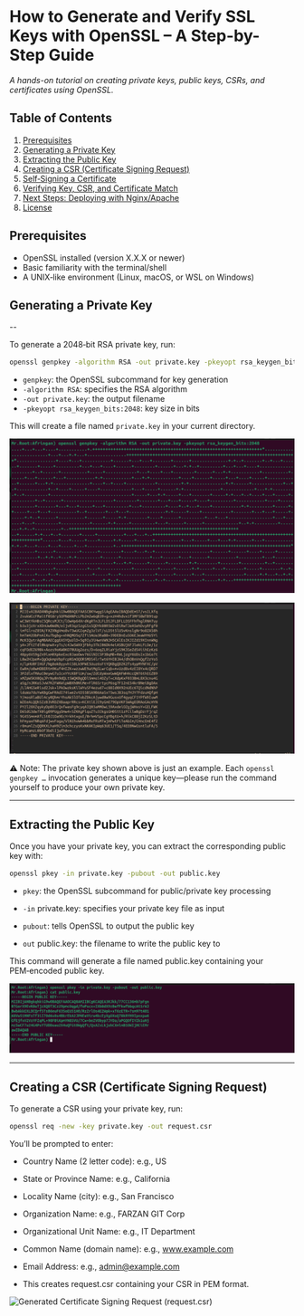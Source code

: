 # How to Generate and Verify SSL Keys with OpenSSL – A Step-by-Step Guide

_A hands-on tutorial on creating private keys, public keys, CSRs, and certificates using OpenSSL._

## Table of Contents

1. [Prerequisites](#prerequisites)
2. [Generating a Private Key](#generating-a-private-key)
3. [Extracting the Public Key](#extracting-the-public-key)
4. [Creating a CSR (Certificate Signing Request)](#creating-a-csr-certificate-signing-request)
5. [Self‑Signing a Certificate](#self‑signing-a-certificate)
6. [Verifying Key, CSR, and Certificate Match](#verifying-key-csr-and-certificate-match)
7. [Next Steps: Deploying with Nginx/Apache](#next-steps-deploying-with-nginxapache)
8. [License](#license)

## Prerequisites

- OpenSSL installed (version X.X.X or newer)
- Basic familiarity with the terminal/shell
- A UNIX‑like environment (Linux, macOS, or WSL on Windows)

## Generating a Private Key

--

To generate a 2048‑bit RSA private key, run:

```bash
openssl genpkey -algorithm RSA -out private.key -pkeyopt rsa_keygen_bits:2048
```

- `genpkey`: the OpenSSL subcommand for key generation
- `-algorithm RSA`: specifies the RSA algorithm
- `-out private.key`: the output filename
- `-pkeyopt rsa_keygen_bits:2048`: key size in bits

This will create a file named `private.key` in your current directory.

![Output of openssl genpkey on Windows](images/genpkey-output.png)

![Generated private key file](images/private.png)

⚠️ Note: The private key shown above is just an example. Each `openssl genpkey …` invocation generates a unique key—please run the command yourself to produce your own private key.

---

## Extracting the Public Key

Once you have your private key, you can extract the corresponding public key with:

```bash
openssl pkey -in private.key -pubout -out public.key
```

- `pkey`: the OpenSSL subcommand for public/private key processing

- `-in` private.key: specifies your private key file as input

- `pubout`: tells OpenSSL to output the public key

- `out` public.key: the filename to write the public key to

This command will generate a file named public.key containing your PEM‑encoded public key.

![Generated public key file](images/public.png)

---

## Creating a CSR (Certificate Signing Request)

To generate a CSR using your private key, run:

```bash
openssl req -new -key private.key -out request.csr
```

You’ll be prompted to enter:

- Country Name (2 letter code): e.g., US

- State or Province Name: e.g., California

- Locality Name (city): e.g., San Francisco

- Organization Name: e.g., FARZAN GIT Corp

- Organizational Unit Name: e.g., IT Department

- Common Name (domain name): e.g., www.example.com

- Email Address: e.g., admin@example.com

- This creates request.csr containing your CSR in PEM format.

![Generated Certificate Signing Request (request.csr)](images/request.png)
